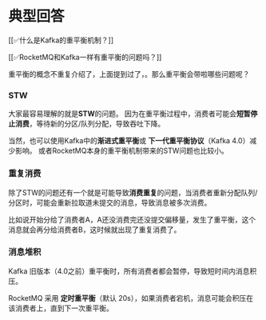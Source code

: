 # 典型回答


[[✅什么是Kafka的重平衡机制？]]



[[✅RocketMQ和Kafka一样有重平衡的问题吗？]]



重平衡的概念不重复介绍了，上面提到过了，。那么重平衡会带啦哪些问题呢？



### STW
大家最容易理解的就是**STW**的问题。 因为在重平衡过程中，消费者可能会**短暂停止消费**，等待新的分区/队列分配，导致吞吐下降。  



当然，也可以使用Kafka中的**渐进式重平衡**或 **下一代重平衡协议**（Kafka 4.0）减少影响。 或者RocketMQ本身的重平衡机制带来的STW问题也比较小。



### 重复消费
除了STW的问题还有一个就是可能导致**消费重复**的问题，当消费者重新分配队列/分区时，可能会重新拉取道未提交的消息，导致消息被多次消费。  



比如说开始分给了消费者A，A还没消费完还没提交偏移量，发生了重平衡，这个消息就会再分给消费者B，这时候就出现了重复消费了。





### 消息堆积


Kafka 旧版本（4.0之前）重平衡时，所有消费者都会暂停，导致短时间内消息积压。



RocketMQ 采用 **定时重平衡**（默认 20s），如果消费者宕机，消息可能会积压在该消费者上，直到下一次重平衡。



